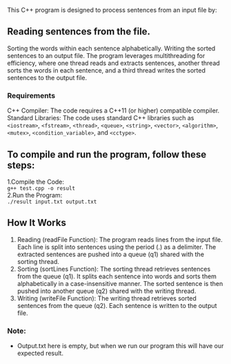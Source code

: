 This C++ program is designed to process sentences from an input file by:

## Reading sentences from the file.
Sorting the words within each sentence alphabetically.
Writing the sorted sentences to an output file.
The program leverages multithreading for efficiency, where one thread reads and extracts sentences, another thread sorts the words in each sentence, and a third thread writes the sorted sentences to the output file.

### Requirements
C++ Compiler: The code requires a C++11 (or higher) compatible compiler.
Standard Libraries: The code uses standard C++ libraries such as `<iostream>`, `<fstream>`, `<thread>`, `<queue>`, `<string>`, `<vector>`, `<algorithm>`, `<mutex>`, `<condition_variable>`, and `<cctype>`.

## To compile and run the program, follow these steps:
1.Compile the Code:\
`g++ test.cpp -o result`\
2.Run the Program:\
`./result input.txt output.txt`

## How It Works
1. Reading (readFile Function):
The program reads lines from the input file.
Each line is split into sentences using the period (.) as a delimiter.
The extracted sentences are pushed into a queue (q1) shared with the sorting thread.
2. Sorting (sortLines Function):
The sorting thread retrieves sentences from the queue (q1).
It splits each sentence into words and sorts them alphabetically in a case-insensitive manner.
The sorted sentence is then pushed into another queue (q2) shared with the writing thread.
3. Writing (writeFile Function):
The writing thread retrieves sorted sentences from the queue (q2).
Each sentence is written to the output file.

### Note:
- Output.txt here is empty, but when we run our program this will have our expected result.

